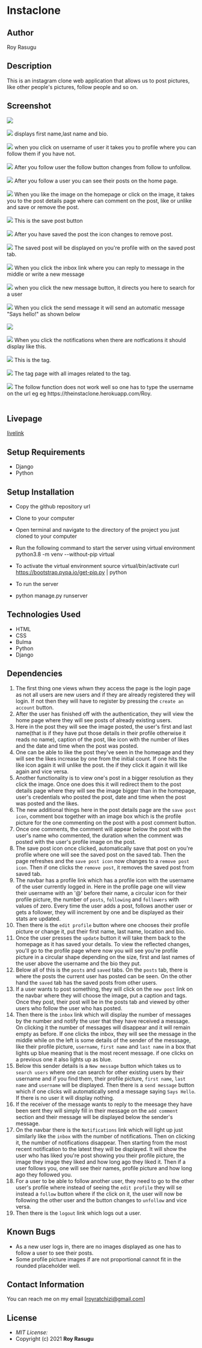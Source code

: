 # Instaclone
## Author
Roy Rasugu

## Description
This is an instagram clone web application that allows us to post pictures, like other people's pictures, follow people and so on.

## Screenshot
<img src="https://github.com/RoyRasugu/Mygallery2.0/raw/master/instagram_clone/static/img/Edit_profile.jpg">
<br>
<br>
<img src="https://github.com/RoyRasugu/Mygallery2.0/raw/master/instagram_clone/static/img/After_edit_profile.jpg">
displays first name,last name and bio.
<br>
<br>
<img src="https://github.com/RoyRasugu/Mygallery2.0/raw/master/instagram_clone/static/img/follow.jpg">
when you click on username of user it takes you to profile where you can follow them if you have not.
<br>
<br>
<img src="https://github.com/RoyRasugu/Mygallery2.0/raw/master/instagram_clone/static/img/unfollow.jpg">
After you follow user the follow button changes from follow to unfollow.
<br>
<br>
<img src="https://github.com/RoyRasugu/Mygallery2.0/raw/master/instagram_clone/static/img/home_post.jpg">
After you follow a user you can see their posts on the home page.
<br>
<br>
<img src="https://github.com/RoyRasugu/Mygallery2.0/raw/master/instagram_clone/static/img/post_details.jpg">
When you like the image on the homepage or click on the image, it takes you to the post details page where can comment on the post, like or unlike and save or remove the post.
<br>
<br>
<img src="https://github.com/RoyRasugu/Mygallery2.0/raw/master/instagram_clone/static/img/save_post.jpg">
This is the save post button
<br>
<br>
<img src="https://github.com/RoyRasugu/Mygallery2.0/raw/master/instagram_clone/static/img/remove_post.jpg">
After you have saved the post the icon changes to remove post.
<br>
<br>
<img src="https://github.com/RoyRasugu/Mygallery2.0/raw/master/instagram_clone/static/img/saved_post.jpg">
The saved post will be displayed on you're profile with on the saved post tab.
<br>
<br>
<img src="https://github.com/RoyRasugu/Mygallery2.0/raw/master/instagram_clone/static/img/search_for_user.jpg">
When you click the inbox link where you can reply to message in the middle or write a new message
<br>
<br>
<img src="https://github.com/RoyRasugu/Mygallery2.0/raw/master/instagram_clone/static/img/search_user.jpg">
when you click the new message button, it directs you here to search for a user
<br>
<br>
<img src="https://github.com/RoyRasugu/Mygallery2.0/raw/master/instagram_clone/static/img/send_message.jpg">
When you click the send message it will send an automatic message "Says hello!" as shown below
<br>
<br>
<img src="https://github.com/RoyRasugu/Mygallery2.0/raw/master/instagram_clone/static/img/message.jpg">
<br>
<br>
<img src="https://github.com/RoyRasugu/Mygallery2.0/raw/master/instagram_clone/static/img/notification.jpg">
When you click the notifications when there are notfications it should display like this.
<br>
<br>
<img src="https://github.com/RoyRasugu/Mygallery2.0/raw/master/instagram_clone/static/img/view_tag.jpg">
This is the tag.
<br>
<br>
<img src="https://github.com/RoyRasugu/Mygallery2.0/raw/master/instagram_clone/static/img/tag.jpg">
The tag page with all images related to the tag.
<br>
<br>
<img src="https://github.com/RoyRasugu/Mygallery2.0/raw/master/instagram_clone/static/img/Follow_function.jpg">
The follow function does not work well so one has to type the username on the url eg eg https://theinstaclone.herokuapp.com/Roy.
<br>
<br>

## Livepage
[livelink](https://instaart.herokuapp.com/)

## Setup Requirements
* Django
* Python

## Setup Installation
* Copy the github repository url
* Clone to your computer
* Open terminal and navigate to the directory of the project you just cloned to your computer
* Run the following command to start the server using virtual environment
python3.8 -m venv --without-pip virtual
* To activate the virtual environment
source virtual/bin/activate
curl https://bootstrap.pypa.io/get-pip.py | python
* To run the server

* python manage.py runserver

## Technologies Used
* HTML
* CSS
* Bulma
* Python
* Django

## Dependencies

1. The first thing one views whwn they access the page is the login page as not all users are new users and if they are already registered they will login. If not then they will have to register by pressing the ```create an account``` button.
2. After the user has finished off with the authentication, they will view the home page where they will see posts of already existing users.
3. Here in the post they will see the image posted, the user's first and last name(that is if they have put those details in their profile otherwise it reads no name), caption of the post, like icon with the number of likes and the date and time when the post was posted.
4. One can be able to like the post they've seen in the homepage and they will see the likes increase by one from the initial count. If one hits the like icon again it will unlike the post. the if they click it again it will like again and vice versa.
5. Another functionality is to view one's post in a bigger resolution as they click the image. Once one does this it will redirect them to the post details page where they will see the image bigger than in the homepage, user's credentials who posted the post, date and time when the post was posted and the likes.
6. The new additional things here in the post details page are the ```save post icon```, comment box together with an image box which is the profile picture for the one commenting on the post with a post comment button.
7. Once one comments, the comment will appear below the post with the user's name who commented, the duration when the comment was posted with the user's profile image on the post.
9. The save post icon once clicked, automatically save that post on you're profile where one will see the saved post on the saved tab. Then the page refreshes and the ```save post icon``` now changes to a ```remove post icon```. Then if one clicks the ```remove post```, it removes the saved post from saved tab.
10. The navbar has a profile link which has a profile icon with the username of the user currently logged in. Here in the profile page one will view their username with an '@' before their name, a circular icon for their profile picture, the number of ```posts```, ```following``` and ```followers``` with values of zero. Every time the user adds a post, follows another user or gets a follower, they will increment by one and be displayed as their stats are updated.
11. Then there is the ```edit profile``` button where one chooses their profile picture or change it, put their first name, last name, location and bio.
12. Once the user presses the ```update``` button it will take them back to the homepage as it has saved your details. To view the reflected changes, you'll go to the profile page where now you will see you're profile picture in a circular shape depending on the size, first and last names of the user above the username and the bio they put.
13. Below all of this is the ```posts``` and ```saved``` tabs. On the ```posts``` tab, there is where the posts the current user has posted can be seen. On the other hand the ```saved``` tab has the saved posts from other users. 
14. If a user wants to post something, they will click on the ```new post``` link on the navbar where they will choose the image, put a caption and tags. Once they post, their post will be in the posts tab and viewed by other users who follow the user who has posted.
15. Then there is the ```inbox``` link which will display the number of messages by the number and notify the user that they have received a message. On clicking it the number of messages will disappear and it will remain empty as before. If one clicks the inbox, they will see the message in the middle while on the left is some details of the sender of the messsage, like their profile picture, ```username```, ```first name``` and ```last name``` in a box that lights up blue meaning that is the most recent message. if one clicks on a previous one it also lights up as blue.
16. Below this sender details is a ```New message``` button which takes us to ```search users``` where one can search for other existing users by their username and if you find them, their profile picture, ```first name```, ```last name``` and ```username``` will be displayed. Then there is a ```send message``` button which if one clicks will automatically send a message saying ```Says Hello```. If there is no user it will display nothing. 
17. If the receiver of the message wants to reply to the meesage they have been sent they will simply fill in their message on the ```add comment``` section and their message will be displayed below the sender's message.
18. On the navbar there is the ```Notifications``` link which will light up just similarly like the ```inbox``` with the number of notifications. Then on clicking it, the number of notifications disappear. Then starting from the most recent notification to the latest they will be displayed. It will show the user who has liked you're post showing you their profile picture, the image they image they liked and how long ago they liked it. Then if a user follows you, one will see their names, profile picture and how long ago they followed you.
19. For a user to be able to follow another user, they need to go to the other user's profile where instead of seeing the ```edit profile``` they will se instead a ```follow``` button where if the click on it, the user will now be following the other user and the button changes to ```unfollow``` and vice versa.
20. Then there is the ```logout``` link which logs out a user.

## Known Bugs
* As a new user logs in, there are no images displayed as one has to follow a user to see their posts.
* Some profile picture images if are not proportional cannot fit in the rounded placeholder well.

## Contact Information

You can reach me on my email [royratchizi@gmail.com]

## License
* *MIT License:*
* Copyright (c) 2021 **Roy Rasugu**
